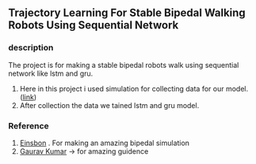 ## Trajectory Learning For Stable Bipedal Walking Robots Using Sequential Network

### description
The project is for making a stable bipedal robots walk using sequential network like lstm and gru.
1. Here in this project i used simulation for collecting data for our model.([link](https://github.com/Einsbon/bipedal-robot-walking-simulation))
2. After collection the data we tained lstm and gru model.


### Reference
1. [Einsbon](https://github.com/Einsbon) . For making an amazing bipedal simulation
2. [Gaurav Kumar](https://github.com/gauraviiita) -> for amazing guidence
    
    
